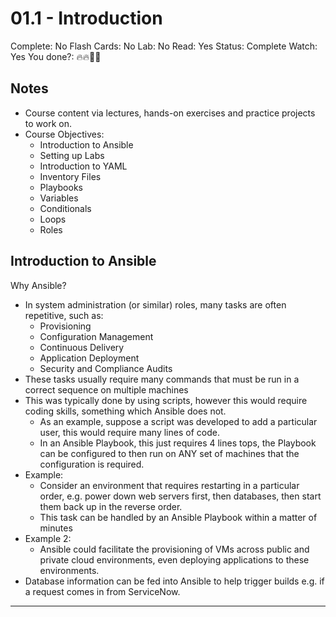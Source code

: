 # 01.1 - Introduction

Complete: No
Flash Cards: No
Lab: No
Read: Yes
Status: Complete
Watch: Yes
You done?: 🔥🔥🌚🌚

## Notes

- Course content via lectures, hands-on exercises and practice projects to work on.
- Course Objectives:
  - Introduction to Ansible
  - Setting up Labs
  - Introduction to YAML
  - Inventory Files
  - Playbooks
  - Variables
  - Conditionals
  - Loops
  - Roles

## Introduction to Ansible

Why Ansible?

- In system administration (or similar) roles, many tasks are often repetitive, such as:
  - Provisioning
  - Configuration Management
  - Continuous Delivery
  - Application Deployment
  - Security and Compliance Audits
- These tasks usually require many commands that must be run in a correct sequence on multiple machines
- This was typically done by using scripts, however this would require coding skills, something which Ansible does not.
  - As an example, suppose a script was developed to add a particular user, this would require many lines of code.
  - In an Ansible Playbook, this just requires 4 lines tops, the Playbook can be configured to then run on ANY set of machines that the configuration is required.
- Example:
  - Consider an environment that requires restarting in a particular order,  e.g. power down web servers first, then databases, then start them back up in the reverse order.
  - This task can be handled by an Ansible Playbook within a matter of minutes
- Example 2:
  - Ansible could facilitate the provisioning of VMs across public and private cloud environments, even deploying applications to these environments.
- Database information can be fed into Ansible to help trigger builds e.g. if a request comes in from ServiceNow.

---
